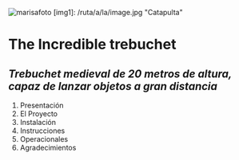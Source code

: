 ![marisafoto](http://marisaposada.ueuo.com/img/fotowebmovil.png)
[img1]: /ruta/a/la/image.jpg "Catapulta"
# The Incredible trebuchet
## _Trebuchet medieval de 20 metros de altura, capaz de lanzar objetos a gran distancia_

1. Presentación
2. El Proyecto
3. Instalación
4. Instrucciones
5. Operacionales
6. Agradecimientos

